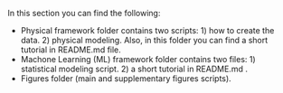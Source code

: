 In this section you can find the following:
- Physical framework folder contains two scripts: 1) how to create the data. 2) physical modeling. Also, in this folder you can find a short tutorial in README.md file.
- Machone Learning (ML) framework folder contains two files: 1) statistical modeling script. 2) a short tutorial in README.md .
- Figures folder (main and supplementary figures scripts).
